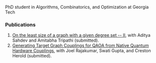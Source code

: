 PhD student in Algorithms, Combinatorics, and Optimization at Georgia Tech

### Publications

1. [On the least size of a graph with a given degree set -- II](https://arxiv.org/abs/2009.10294), with Aditya Sahdev and Amitabha Tripathi (submitted).
2. [Generating Target Graph Couplings for QAOA from Native Quantum Hardware Couplings](https://arxiv.org/abs/2011.08165), with Joel Rajakumar, Swati Gupta, and Creston Herold (submitted).
